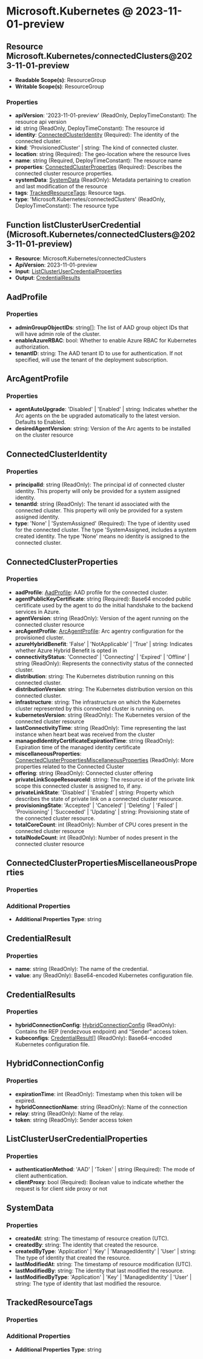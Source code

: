 # Microsoft.Kubernetes @ 2023-11-01-preview

## Resource Microsoft.Kubernetes/connectedClusters@2023-11-01-preview
* **Readable Scope(s)**: ResourceGroup
* **Writable Scope(s)**: ResourceGroup
### Properties
* **apiVersion**: '2023-11-01-preview' (ReadOnly, DeployTimeConstant): The resource api version
* **id**: string (ReadOnly, DeployTimeConstant): The resource id
* **identity**: [ConnectedClusterIdentity](#connectedclusteridentity) (Required): The identity of the connected cluster.
* **kind**: 'ProvisionedCluster' | string: The kind of connected cluster.
* **location**: string (Required): The geo-location where the resource lives
* **name**: string (Required, DeployTimeConstant): The resource name
* **properties**: [ConnectedClusterProperties](#connectedclusterproperties) (Required): Describes the connected cluster resource properties.
* **systemData**: [SystemData](#systemdata) (ReadOnly): Metadata pertaining to creation and last modification of the resource
* **tags**: [TrackedResourceTags](#trackedresourcetags): Resource tags.
* **type**: 'Microsoft.Kubernetes/connectedClusters' (ReadOnly, DeployTimeConstant): The resource type

## Function listClusterUserCredential (Microsoft.Kubernetes/connectedClusters@2023-11-01-preview)
* **Resource**: Microsoft.Kubernetes/connectedClusters
* **ApiVersion**: 2023-11-01-preview
* **Input**: [ListClusterUserCredentialProperties](#listclusterusercredentialproperties)
* **Output**: [CredentialResults](#credentialresults)

## AadProfile
### Properties
* **adminGroupObjectIDs**: string[]: The list of AAD group object IDs that will have admin role of the cluster.
* **enableAzureRBAC**: bool: Whether to enable Azure RBAC for Kubernetes authorization.
* **tenantID**: string: The AAD tenant ID to use for authentication. If not specified, will use the tenant of the deployment subscription.

## ArcAgentProfile
### Properties
* **agentAutoUpgrade**: 'Disabled' | 'Enabled' | string: Indicates whether the Arc agents on the be upgraded automatically to the latest version. Defaults to Enabled.
* **desiredAgentVersion**: string: Version of the Arc agents to be installed on the cluster resource

## ConnectedClusterIdentity
### Properties
* **principalId**: string (ReadOnly): The principal id of connected cluster identity. This property will only be provided for a system assigned identity.
* **tenantId**: string (ReadOnly): The tenant id associated with the connected cluster. This property will only be provided for a system assigned identity.
* **type**: 'None' | 'SystemAssigned' (Required): The type of identity used for the connected cluster. The type 'SystemAssigned, includes a system created identity. The type 'None' means no identity is assigned to the connected cluster.

## ConnectedClusterProperties
### Properties
* **aadProfile**: [AadProfile](#aadprofile): AAD profile for the connected cluster.
* **agentPublicKeyCertificate**: string (Required): Base64 encoded public certificate used by the agent to do the initial handshake to the backend services in Azure.
* **agentVersion**: string (ReadOnly): Version of the agent running on the connected cluster resource
* **arcAgentProfile**: [ArcAgentProfile](#arcagentprofile): Arc agentry configuration for the provisioned cluster.
* **azureHybridBenefit**: 'False' | 'NotApplicable' | 'True' | string: Indicates whether Azure Hybrid Benefit is opted in
* **connectivityStatus**: 'Connected' | 'Connecting' | 'Expired' | 'Offline' | string (ReadOnly): Represents the connectivity status of the connected cluster.
* **distribution**: string: The Kubernetes distribution running on this connected cluster.
* **distributionVersion**: string: The Kubernetes distribution version on this connected cluster.
* **infrastructure**: string: The infrastructure on which the Kubernetes cluster represented by this connected cluster is running on.
* **kubernetesVersion**: string (ReadOnly): The Kubernetes version of the connected cluster resource
* **lastConnectivityTime**: string (ReadOnly): Time representing the last instance when heart beat was received from the cluster
* **managedIdentityCertificateExpirationTime**: string (ReadOnly): Expiration time of the managed identity certificate
* **miscellaneousProperties**: [ConnectedClusterPropertiesMiscellaneousProperties](#connectedclusterpropertiesmiscellaneousproperties) (ReadOnly): More properties related to the Connected Cluster
* **offering**: string (ReadOnly): Connected cluster offering
* **privateLinkScopeResourceId**: string: The resource id of the private link scope this connected cluster is assigned to, if any.
* **privateLinkState**: 'Disabled' | 'Enabled' | string: Property which describes the state of private link on a connected cluster resource.
* **provisioningState**: 'Accepted' | 'Canceled' | 'Deleting' | 'Failed' | 'Provisioning' | 'Succeeded' | 'Updating' | string: Provisioning state of the connected cluster resource.
* **totalCoreCount**: int (ReadOnly): Number of CPU cores present in the connected cluster resource
* **totalNodeCount**: int (ReadOnly): Number of nodes present in the connected cluster resource

## ConnectedClusterPropertiesMiscellaneousProperties
### Properties
### Additional Properties
* **Additional Properties Type**: string

## CredentialResult
### Properties
* **name**: string (ReadOnly): The name of the credential.
* **value**: any (ReadOnly): Base64-encoded Kubernetes configuration file.

## CredentialResults
### Properties
* **hybridConnectionConfig**: [HybridConnectionConfig](#hybridconnectionconfig) (ReadOnly): Contains the REP (rendezvous endpoint) and “Sender” access token.
* **kubeconfigs**: [CredentialResult](#credentialresult)[] (ReadOnly): Base64-encoded Kubernetes configuration file.

## HybridConnectionConfig
### Properties
* **expirationTime**: int (ReadOnly): Timestamp when this token will be expired.
* **hybridConnectionName**: string (ReadOnly): Name of the connection
* **relay**: string (ReadOnly): Name of the relay.
* **token**: string (ReadOnly): Sender access token

## ListClusterUserCredentialProperties
### Properties
* **authenticationMethod**: 'AAD' | 'Token' | string (Required): The mode of client authentication.
* **clientProxy**: bool (Required): Boolean value to indicate whether the request is for client side proxy or not

## SystemData
### Properties
* **createdAt**: string: The timestamp of resource creation (UTC).
* **createdBy**: string: The identity that created the resource.
* **createdByType**: 'Application' | 'Key' | 'ManagedIdentity' | 'User' | string: The type of identity that created the resource.
* **lastModifiedAt**: string: The timestamp of resource modification (UTC).
* **lastModifiedBy**: string: The identity that last modified the resource.
* **lastModifiedByType**: 'Application' | 'Key' | 'ManagedIdentity' | 'User' | string: The type of identity that last modified the resource.

## TrackedResourceTags
### Properties
### Additional Properties
* **Additional Properties Type**: string

